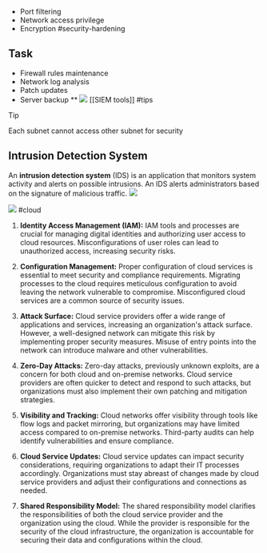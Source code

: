 - Port filtering
- Network access privilege
- Encryption
#security-hardening
## Task 
- Firewall rules maintenance
- Network log analysis
- Patch updates
- Server backup
**
![](https://i.imgur.com/UN1hXGG.png)
[[SIEM tools]]
#tips 
> [!tip]
> Each subnet cannot access other subnet for security

## Intrusion Detection System
An **intrusion detection system** (IDS) is an application that monitors system activity and alerts on possible intrusions. An IDS alerts administrators based on the signature of malicious traffic.
![](https://i.imgur.com/MGOu9Vx.png)

![](https://i.imgur.com/3Vjzg6A.png)
#cloud 

1. **Identity Access Management (IAM):** IAM tools and processes are crucial for managing digital identities and authorizing user access to cloud resources. Misconfigurations of user roles can lead to unauthorized access, increasing security risks.
    
2. **Configuration Management:** Proper configuration of cloud services is essential to meet security and compliance requirements. Migrating processes to the cloud requires meticulous configuration to avoid leaving the network vulnerable to compromise. Misconfigured cloud services are a common source of security issues.
    
3. **Attack Surface:** Cloud service providers offer a wide range of applications and services, increasing an organization's attack surface. However, a well-designed network can mitigate this risk by implementing proper security measures. Misuse of entry points into the network can introduce malware and other vulnerabilities.
    
4. **Zero-Day Attacks:** Zero-day attacks, previously unknown exploits, are a concern for both cloud and on-premise networks. Cloud service providers are often quicker to detect and respond to such attacks, but organizations must also implement their own patching and mitigation strategies.
    
5. **Visibility and Tracking:** Cloud networks offer visibility through tools like flow logs and packet mirroring, but organizations may have limited access compared to on-premise networks. Third-party audits can help identify vulnerabilities and ensure compliance.
    
6. **Cloud Service Updates:** Cloud service updates can impact security considerations, requiring organizations to adapt their IT processes accordingly. Organizations must stay abreast of changes made by cloud service providers and adjust their configurations and connections as needed.
    
7. **Shared Responsibility Model:** The shared responsibility model clarifies the responsibilities of both the cloud service provider and the organization using the cloud. While the provider is responsible for the security of the cloud infrastructure, the organization is accountable for securing their data and configurations within the cloud.